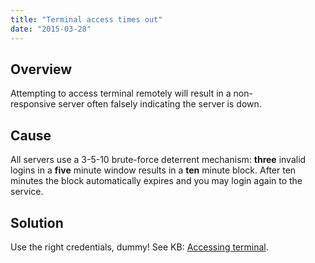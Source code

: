```yaml
---
title: "Terminal access times out"
date: "2015-03-28"
---
```


## Overview

Attempting to access terminal remotely will result in a non-responsive server often falsely indicating the server is down.

## Cause

All servers use a 3-5-10 brute-force deterrent mechanism: **three** invalid logins in a **five** minute window results in a **ten** minute block. After ten minutes the block automatically expires and you may login again to the service.

## Solution

Use the right credentials, dummy! See KB: [Accessing terminal](https://kb.apnscp.com/terminal/accessing-terminal/).
